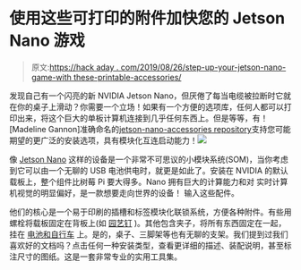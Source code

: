 # 使用这些可打印的附件加快您的 Jetson Nano 游戏

> 原文:[https://hack aday . com/2019/08/26/step-up-your-jetson-nano-game-with these-printable-accessories/](https://hackaday.com/2019/08/26/step-up-your-jetson-nano-game-with-these-printable-accessories/)

发现自己有一个闪亮的新 NVIDIA Jetson Nano，但厌倦了每当电缆被拉断时它就在你的桌子上滑动？你需要一个立场！如果有一个方便的选项库，任何人都可以打印出来，将这个巨大的单板计算机连接到几乎任何东西上。但是等等，有！[Madeline Gannon]准确命名的[jetson-nano-accessories repository](https://github.com/madelinegannon/jetson-nano-accessories)支持您可能期望的更广泛的安装选项，具有模块化互连启动能力！![](../Images/074e69a13b73580fc15d1c3911ddde3c.png)

像 [Jetson Nano](https://hackaday.com/2019/03/18/hands-on-new-nvidia-jetson-nano-is-more-power-in-a-smaller-form-factor/) 这样的设备是一个非常不可思议的小模块系统(SOM)，当你考虑到它可以由一个无聊的 USB 电池供电时，就更是如此了。安装在 NVIDIA 的默认载板上，整个组件比树莓 Pi 要大得多。Nano 拥有巨大的计算能力和对 实时计算机视觉的明显偏好，是一款想要走向世界的设备！ 输入这些配件。

他们的核心是一个易于印刷的插槽和标签模块化联锁系统，方便各种附件。有些用螺栓将载板固定在背板上(如 [园艺钉](https://github.com/madelinegannon/jetson-nano-accessories/tree/master/gardening) )。其他包含夹子，将所有东西固定在一起，挂在 [电池和自行车](https://github.com/madelinegannon/jetson-nano-accessories/tree/master/bicycle-mount) 上。是的，桌子、三脚架等也有无聊的支架。我们提到过我们喜欢好的文档吗？点击任何一种安装类型，查看更详细的描述、装配说明，甚至标注尺寸的图纸。这是一套非常专业的实用工具集。